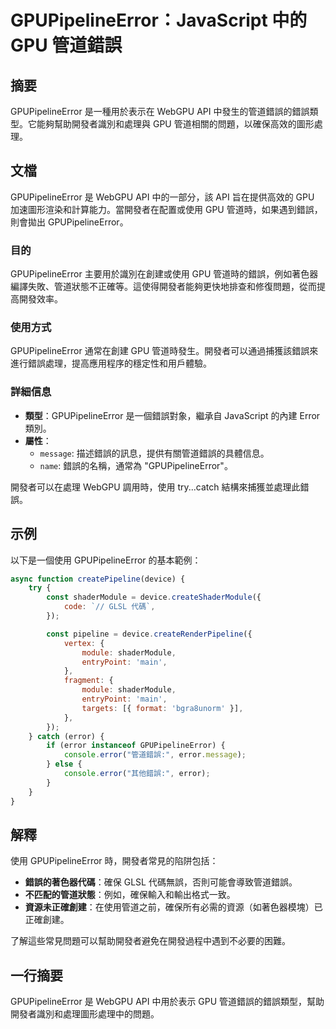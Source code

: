 <!--
Meta Description: # GPUPipelineError：JavaScript 中的 GPU 管道錯誤 ## 摘要 GPUPipelineError 是一種用於表示在 WebGPU API 中發生的管道錯誤的錯誤類型。它能夠幫助開發者識別和處理與 GPU 管道相關的問題，以確保高效的圖形處理。 ## 文檔 GPUPip...
Meta Keywords: gpupipelineerror, gpu, error, webgpu, api
-->

# GPUPipelineError：JavaScript 中的 GPU 管道錯誤

## 摘要
GPUPipelineError 是一種用於表示在 WebGPU API 中發生的管道錯誤的錯誤類型。它能夠幫助開發者識別和處理與 GPU 管道相關的問題，以確保高效的圖形處理。

## 文檔
GPUPipelineError 是 WebGPU API 中的一部分，該 API 旨在提供高效的 GPU 加速圖形渲染和計算能力。當開發者在配置或使用 GPU 管道時，如果遇到錯誤，則會拋出 GPUPipelineError。

### 目的
GPUPipelineError 主要用於識別在創建或使用 GPU 管道時的錯誤，例如著色器編譯失敗、管道狀態不正確等。這使得開發者能夠更快地排查和修復問題，從而提高開發效率。

### 使用方式
GPUPipelineError 通常在創建 GPU 管道時發生。開發者可以通過捕獲該錯誤來進行錯誤處理，提高應用程序的穩定性和用戶體驗。

### 詳細信息
- **類型**：GPUPipelineError 是一個錯誤對象，繼承自 JavaScript 的內建 Error 類別。
- **屬性**：
  - `message`: 描述錯誤的訊息，提供有關管道錯誤的具體信息。
  - `name`: 錯誤的名稱，通常為 "GPUPipelineError"。
  
開發者可以在處理 WebGPU 調用時，使用 try...catch 結構來捕獲並處理此錯誤。

## 示例
以下是一個使用 GPUPipelineError 的基本範例：

```javascript
async function createPipeline(device) {
    try {
        const shaderModule = device.createShaderModule({
            code: `// GLSL 代碼`,
        });

        const pipeline = device.createRenderPipeline({
            vertex: {
                module: shaderModule,
                entryPoint: 'main',
            },
            fragment: {
                module: shaderModule,
                entryPoint: 'main',
                targets: [{ format: 'bgra8unorm' }],
            },
        });
    } catch (error) {
        if (error instanceof GPUPipelineError) {
            console.error("管道錯誤:", error.message);
        } else {
            console.error("其他錯誤:", error);
        }
    }
}
```

## 解釋
使用 GPUPipelineError 時，開發者常見的陷阱包括：
- **錯誤的著色器代碼**：確保 GLSL 代碼無誤，否則可能會導致管道錯誤。
- **不匹配的管道狀態**：例如，確保輸入和輸出格式一致。
- **資源未正確創建**：在使用管道之前，確保所有必需的資源（如著色器模塊）已正確創建。

了解這些常見問題可以幫助開發者避免在開發過程中遇到不必要的困難。

## 一行摘要
GPUPipelineError 是 WebGPU API 中用於表示 GPU 管道錯誤的錯誤類型，幫助開發者識別和處理圖形處理中的問題。